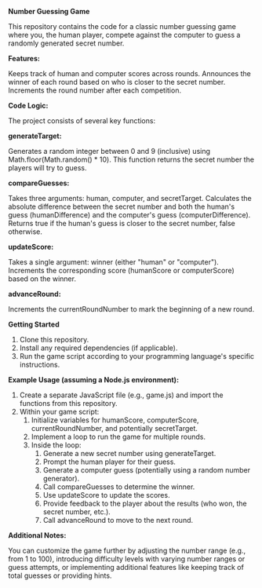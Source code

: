 **Number Guessing Game**

This repository contains the code for a classic number guessing game where you, the human player, compete against the computer to guess a randomly generated secret number.

**Features:**

Keeps track of human and computer scores across rounds.
Announces the winner of each round based on who is closer to the secret number.
Increments the round number after each competition.

**Code Logic:**

The project consists of several key functions:

**generateTarget:**

Generates a random integer between 0 and 9 (inclusive) using Math.floor(Math.random() * 10).
This function returns the secret number the players will try to guess.

**compareGuesses:**

Takes three arguments: human, computer, and secretTarget.
Calculates the absolute difference between the secret number and both the human's guess (humanDifference) and the computer's guess (computerDifference).
Returns true if the human's guess is closer to the secret number, false otherwise.

**updateScore:**

Takes a single argument: winner (either "human" or "computer").
Increments the corresponding score (humanScore or computerScore) based on the winner.

**advanceRound:**

Increments the currentRoundNumber to mark the beginning of a new round.

**Getting Started**

1. Clone this repository.
2. Install any required dependencies (if applicable).
3. Run the game script according to your programming language's specific instructions.

**Example Usage (assuming a Node.js environment):**

1. Create a separate JavaScript file (e.g., game.js) and import the functions from this repository.
2. Within your game script:
    1. Initialize variables for humanScore, computerScore, currentRoundNumber, and potentially secretTarget.
    2. Implement a loop to run the game for multiple rounds.
    3. Inside the loop:
        1. Generate a new secret number using generateTarget.
        2. Prompt the human player for their guess.
        3. Generate a computer guess (potentially using a random number generator).
        4. Call compareGuesses to determine the winner.
        5. Use updateScore to update the scores.
        6. Provide feedback to the player about the results (who won, the secret number, etc.).
        7. Call advanceRound to move to the next round.

**Additional Notes:**

You can customize the game further by adjusting the number range (e.g., from 1 to 100), introducing difficulty levels with varying number ranges or guess attempts, or implementing additional features like keeping track of total guesses or providing hints.
